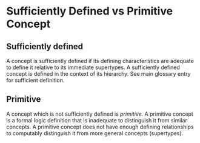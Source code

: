 # Sufficiently Defined vs Primitive Concept

## Sufficiently defined

A concept is sufficiently defined if its defining characteristics are adequate to define it relative to its immediate supertypes. A sufficiently defined concept is defined in the context of its hierarchy. See main glossary entry for sufficient definition.

## Primitive

A concept which is not sufficiently defined is _primitive._ A primitive concept is a formal logic definition that is inadequate to distinguish it from similar concepts. A primitive concept does not have enough defining relationships to computably distinguish it from more general concepts (supertypes).
